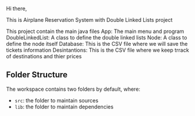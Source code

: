 Hi there,

This is Airplane Reservation System with Double Linked Lists project

This project contain the main java files
App: The main menu and program
DoubleLinkedList: A class to define the double linked lists
Node: A class to define the node itself
Database: This is the CSV file where we will save the tickets information
Desintantions: This is the CSV file where we keep trrack of destinations and thier prices

## Folder Structure

The workspace contains two folders by default, where:

- `src`: the folder to maintain sources
- `lib`: the folder to maintain dependencies
